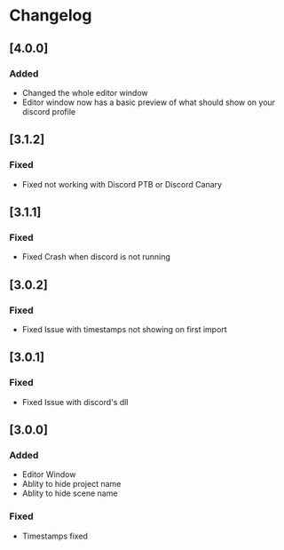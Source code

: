 # Changelog

## [4.0.0]
### Added
- Changed the whole editor window
- Editor window now has a basic preview of what should show on your discord profile
## [3.1.2]
### Fixed
- Fixed not working with Discord PTB or Discord Canary

## [3.1.1]
### Fixed
- Fixed Crash when discord is not running

## [3.0.2]
### Fixed
- Fixed Issue with timestamps not showing on first import

## [3.0.1]
### Fixed
- Fixed Issue with discord's dll

## [3.0.0]
### Added
- Editor Window
- Ablity to hide project name
- Ablity to hide scene name
### Fixed
- Timestamps fixed